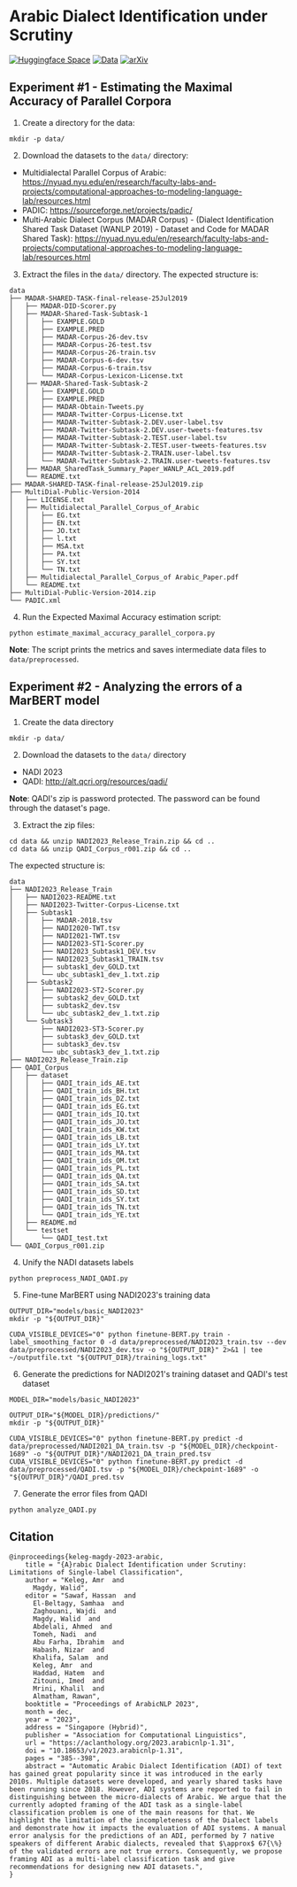 # Arabic Dialect Identification under Scrutiny

[![Huggingface Space](https://img.shields.io/badge/🤗-Demo%20-yellow.svg)](https://huggingface.co/AMR-KELEG/ADI-NADI-2023)
[![Data](https://img.shields.io/badge/Error_Analysis-Annotations-blue)](https://github.com/AMR-KELEG/ADI-under-scrutiny/raw/master/data/annotations.tar.gz)
[![arXiv](https://img.shields.io/badge/arXiv-2310.13661-00ff00.svg)](https://arxiv.org/abs/2310.13661)

## Experiment #1 - Estimating the Maximal Accuracy of Parallel Corpora
1. Create a directory for the data:
```
mkdir -p data/
```

2. Download the datasets to the `data/` directory:
- Multidialectal Parallel Corpus of Arabic: https://nyuad.nyu.edu/en/research/faculty-labs-and-projects/computational-approaches-to-modeling-language-lab/resources.html
- PADIC: https://sourceforge.net/projects/padic/
- Multi-Arabic Dialect Corpus (MADAR Corpus) - (Dialect Identification Shared Task Dataset (WANLP 2019) - Dataset and Code for MADAR Shared Task): https://nyuad.nyu.edu/en/research/faculty-labs-and-projects/computational-approaches-to-modeling-language-lab/resources.html

3. Extract the files in the `data/` directory. The expected structure is:
```
data
├── MADAR-SHARED-TASK-final-release-25Jul2019
│   ├── MADAR-DID-Scorer.py
│   ├── MADAR-Shared-Task-Subtask-1
│   │   ├── EXAMPLE.GOLD
│   │   ├── EXAMPLE.PRED
│   │   ├── MADAR-Corpus-26-dev.tsv
│   │   ├── MADAR-Corpus-26-test.tsv
│   │   ├── MADAR-Corpus-26-train.tsv
│   │   ├── MADAR-Corpus-6-dev.tsv
│   │   ├── MADAR-Corpus-6-train.tsv
│   │   └── MADAR-Corpus-Lexicon-License.txt
│   ├── MADAR-Shared-Task-Subtask-2
│   │   ├── EXAMPLE.GOLD
│   │   ├── EXAMPLE.PRED
│   │   ├── MADAR-Obtain-Tweets.py
│   │   ├── MADAR-Twitter-Corpus-License.txt
│   │   ├── MADAR-Twitter-Subtask-2.DEV.user-label.tsv
│   │   ├── MADAR-Twitter-Subtask-2.DEV.user-tweets-features.tsv
│   │   ├── MADAR-Twitter-Subtask-2.TEST.user-label.tsv
│   │   ├── MADAR-Twitter-Subtask-2.TEST.user-tweets-features.tsv
│   │   ├── MADAR-Twitter-Subtask-2.TRAIN.user-label.tsv
│   │   └── MADAR-Twitter-Subtask-2.TRAIN.user-tweets-features.tsv
│   ├── MADAR_SharedTask_Summary_Paper_WANLP_ACL_2019.pdf
│   └── README.txt
├── MADAR-SHARED-TASK-final-release-25Jul2019.zip
├── MultiDial-Public-Version-2014
│   ├── LICENSE.txt
│   ├── Multidialectal_Parallel_Corpus_of_Arabic
│   │   ├── EG.txt
│   │   ├── EN.txt
│   │   ├── JO.txt
│   │   ├── l.txt
│   │   ├── MSA.txt
│   │   ├── PA.txt
│   │   ├── SY.txt
│   │   └── TN.txt
│   ├── Multidialectal_Parallel_Corpus_of Arabic_Paper.pdf
│   └── README.txt
├── MultiDial-Public-Version-2014.zip
└── PADIC.xml
```

4. Run the Expected Maximal Accuracy estimation script:
```
python estimate_maximal_accuracy_parallel_corpora.py
```
**Note**: The script prints the metrics and saves intermediate data files to `data/preprocessed`.

## Experiment #2 - Analyzing the errors of a MarBERT model
1. Create the data directory
```
mkdir -p data/
```

2. Download the datasets to the `data/` directory
- NADI 2023
- QADI: http://alt.qcri.org/resources/qadi/

**Note**: QADI's zip is password protected. The password can be found through the dataset's page.

3. Extract the zip files:
```
cd data && unzip NADI2023_Release_Train.zip && cd ..
cd data && unzip QADI_Corpus_r001.zip && cd ..
```

The expected structure is:
```
data
├── NADI2023_Release_Train
│   ├── NADI2023-README.txt
│   ├── NADI2023-Twitter-Corpus-License.txt
│   ├── Subtask1
│   │   ├── MADAR-2018.tsv
│   │   ├── NADI2020-TWT.tsv
│   │   ├── NADI2021-TWT.tsv
│   │   ├── NADI2023-ST1-Scorer.py
│   │   ├── NADI2023_Subtask1_DEV.tsv
│   │   ├── NADI2023_Subtask1_TRAIN.tsv
│   │   ├── subtask1_dev_GOLD.txt
│   │   └── ubc_subtask1_dev_1.txt.zip
│   ├── Subtask2
│   │   ├── NADI2023-ST2-Scorer.py
│   │   ├── subtask2_dev_GOLD.txt
│   │   ├── subtask2_dev.tsv
│   │   └── ubc_subtask2_dev_1.txt.zip
│   └── Subtask3
│       ├── NADI2023-ST3-Scorer.py
│       ├── subtask3_dev_GOLD.txt
│       ├── subtask3_dev.tsv
│       └── ubc_subtask3_dev_1.txt.zip
├── NADI2023_Release_Train.zip
├── QADI_Corpus
│   ├── dataset
│   │   ├── QADI_train_ids_AE.txt
│   │   ├── QADI_train_ids_BH.txt
│   │   ├── QADI_train_ids_DZ.txt
│   │   ├── QADI_train_ids_EG.txt
│   │   ├── QADI_train_ids_IQ.txt
│   │   ├── QADI_train_ids_JO.txt
│   │   ├── QADI_train_ids_KW.txt
│   │   ├── QADI_train_ids_LB.txt
│   │   ├── QADI_train_ids_LY.txt
│   │   ├── QADI_train_ids_MA.txt
│   │   ├── QADI_train_ids_OM.txt
│   │   ├── QADI_train_ids_PL.txt
│   │   ├── QADI_train_ids_QA.txt
│   │   ├── QADI_train_ids_SA.txt
│   │   ├── QADI_train_ids_SD.txt
│   │   ├── QADI_train_ids_SY.txt
│   │   ├── QADI_train_ids_TN.txt
│   │   └── QADI_train_ids_YE.txt
│   ├── README.md
│   └── testset
│       └── QADI_test.txt
└── QADI_Corpus_r001.zip
```

4. Unify the NADI datasets labels
```
python preprocess_NADI_QADI.py
```

5. Fine-tune MarBERT using NADI2023's training data
```
OUTPUT_DIR="models/basic_NADI2023"
mkdir -p "${OUTPUT_DIR}"

CUDA_VISIBLE_DEVICES="0" python finetune-BERT.py train -label_smoothing_factor 0 -d data/preprocessed/NADI2023_train.tsv --dev data/preprocessed/NADI2023_dev.tsv -o "${OUTPUT_DIR}" 2>&1 | tee ~/outputfile.txt "${OUTPUT_DIR}/training_logs.txt"
```

6. Generate the predictions for NADI2021's training dataset and QADI's test dataset
```
MODEL_DIR="models/basic_NADI2023"

OUTPUT_DIR="${MODEL_DIR}/predictions/"
mkdir -p "${OUTPUT_DIR}"

CUDA_VISIBLE_DEVICES="0" python finetune-BERT.py predict -d data/preprocessed/NADI2021_DA_train.tsv -p "${MODEL_DIR}/checkpoint-1689" -o "${OUTPUT_DIR}"/NADI2021_DA_train_pred.tsv
CUDA_VISIBLE_DEVICES="0" python finetune-BERT.py predict -d data/preprocessed/QADI.tsv -p "${MODEL_DIR}/checkpoint-1689" -o "${OUTPUT_DIR}"/QADI_pred.tsv
```

7. Generate the error files from QADI
```
python analyze_QADI.py
```

## Citation
```
@inproceedings{keleg-magdy-2023-arabic,
    title = "{A}rabic Dialect Identification under Scrutiny: Limitations of Single-label Classification",
    author = "Keleg, Amr  and
      Magdy, Walid",
    editor = "Sawaf, Hassan  and
      El-Beltagy, Samhaa  and
      Zaghouani, Wajdi  and
      Magdy, Walid  and
      Abdelali, Ahmed  and
      Tomeh, Nadi  and
      Abu Farha, Ibrahim  and
      Habash, Nizar  and
      Khalifa, Salam  and
      Keleg, Amr  and
      Haddad, Hatem  and
      Zitouni, Imed  and
      Mrini, Khalil  and
      Almatham, Rawan",
    booktitle = "Proceedings of ArabicNLP 2023",
    month = dec,
    year = "2023",
    address = "Singapore (Hybrid)",
    publisher = "Association for Computational Linguistics",
    url = "https://aclanthology.org/2023.arabicnlp-1.31",
    doi = "10.18653/v1/2023.arabicnlp-1.31",
    pages = "385--398",
    abstract = "Automatic Arabic Dialect Identification (ADI) of text has gained great popularity since it was introduced in the early 2010s. Multiple datasets were developed, and yearly shared tasks have been running since 2018. However, ADI systems are reported to fail in distinguishing between the micro-dialects of Arabic. We argue that the currently adopted framing of the ADI task as a single-label classification problem is one of the main reasons for that. We highlight the limitation of the incompleteness of the Dialect labels and demonstrate how it impacts the evaluation of ADI systems. A manual error analysis for the predictions of an ADI, performed by 7 native speakers of different Arabic dialects, revealed that $\approx$ 67{\%} of the validated errors are not true errors. Consequently, we propose framing ADI as a multi-label classification task and give recommendations for designing new ADI datasets.",
}
```
